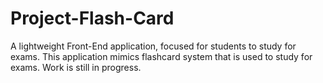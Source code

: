 # Project-Flash-Card

A lightweight Front-End application, focused for students to study for exams. This application mimics flashcard system that is used to study for exams. Work is still in progress.
